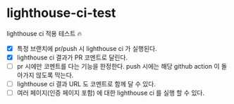 # lighthouse-ci-test
lighthouse ci 적용 테스트 🔥

- [x] 특정 브랜치에 pr/push 시 lighthouse ci 가 실행된다.
- [x] lighthouse ci 결과가 PR 코멘트로 달린다. 
- [ ] pr 시에만 코멘트를 다는 기능을 한정한다. push 시에는 해당 github action 이 돌아가지 않도록 막는다.
- [ ] lighthouse ci 결과 URL 도 코멘트로 함께 달 수 있다.
- [ ] 여러 페이지(인증 페이지 포함) 에 대한 lighthouse ci 를 실행 할 수 있다.
